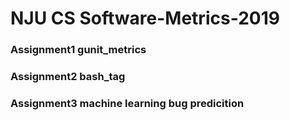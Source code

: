 # NJU CS Software-Metrics-2019  
### Assignment1 gunit_metrics  
### Assignment2 bash_tag  
### Assignment3 machine learning bug predicition
